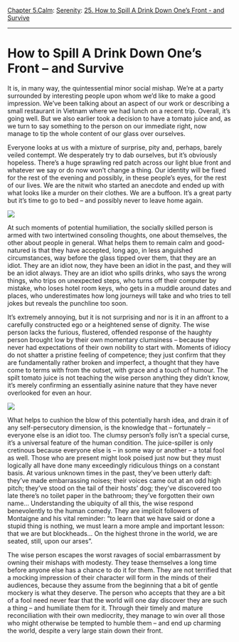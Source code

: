 [Chapter 5.Calm](https://www.theschooloflife.com/thebookoflife/category/calm/): [Serenity](https://www.theschooloflife.com/thebookoflife/category/calm/serenity/): [25. How to Spill A Drink Down One’s Front - and Survive](https://www.theschooloflife.com/thebookoflife/how-to-spill-a-drink-down-ones-front-and-survive/)

* * *

# How to Spill A Drink Down One’s Front – and Survive

It is, in many way, the quintessential minor social mishap. We’re at a party surrounded by interesting people upon whom we’d like to make a good impression. We’ve been talking about an aspect of our work or describing a small restaurant in Vietnam where we had lunch on a recent trip. Overall, it’s going well. But we also earlier took a decision to have a tomato juice and, as we turn to say something to the person on our immediate right, now manage to tip the whole content of our glass over ourselves.

Everyone looks at us with a mixture of surprise, pity and, perhaps, barely veiled contempt. We desperately try to dab ourselves, but it’s obviously hopeless. There’s a huge sprawling red patch across our light blue front and whatever we say or do now won’t change a thing. Our identity will be fixed for the rest of the evening and possibly, in these people’s eyes, for the rest of our lives. We are the nitwit who started an anecdote and ended up with what looks like a murder on their clothes. We are a buffoon. It’s a great party but it’s time to go to bed – and possibly never to leave home again.

![](https://www.theschooloflife.com/thebookoflife/wp-content/uploads/2018/10/661px-Edvard_Munch_-_Self-Portrait_with_a_Bottle_of_Wine_-_Google_Art_Project.jpg)

At such moments of potential humiliation, the socially skilled person is armed with two intertwined consoling thoughts, one about themselves, the other about people in general. What helps them to remain calm and good-natured is that they have accepted, long ago, in less anguished circumstances, way before the glass tipped over them, that they are an idiot. They are an idiot now, they have been an idiot in the past, and they will be an idiot always. They are an idiot who spills drinks, who says the wrong things, who trips on unexpected steps, who turns off their computer by mistake, who loses hotel room keys, who gets in a muddle around dates and places, who underestimates how long journeys will take and who tries to tell jokes but reveals the punchline too soon.

It’s extremely annoying, but it is not surprising and nor is it in an affront to a carefully constructed ego or a heightened sense of dignity. The wise person lacks the furious, flustered, offended response of the haughty person brought low by their own momentary clumsiness – because they never had expectations of their own nobility to start with. Moments of idiocy do not shatter a pristine feeling of competence; they just confirm that they are fundamentally rather broken and imperfect, a thought that they have come to terms with from the outset, with grace and a touch of humour. The spilt tomato juice is not teaching the wise person anything they didn’t know, it’s merely confirming an essentially asinine nature that they have never overlooked for even an hour.

![](https://www.theschooloflife.com/thebookoflife/wp-content/uploads/2018/10/511px-Jan_van_Bijlert_-_Young_Man_Drinking_a_Glass_of_Wine_-_WGA02184.jpg)

What helps to cushion the blow of this potentially harsh idea, and drain it of any self-persecutory dimension, is the knowledge that – fortunately – everyone else is an idiot too. The clumsy person’s folly isn’t a special curse, it’s a universal feature of the human condition. The juice-spiller is only cretinous because everyone else is – in some way or another – a total fool as well. Those who are present might look poised just now but they must logically all have done many exceedingly ridiculous things on a constant basis. At various unknown times in the past, they’ve been utterly daft: they’ve made embarrassing noises; their voices came out at an odd high pitch; they’ve stood on the tail of their hosts’ dog; they’ve discovered too late there’s no toilet paper in the bathroom; they’ve forgotten their own name… Understanding the ubiquity of all this, the wise respond benevolently to the human comedy. They are implicit followers of Montaigne and his vital reminder: “to learn that we have said or done a stupid thing is nothing, we must learn a more ample and important lesson: that we are but blockheads… On the highest throne in the world, we are seated, still, upon our arses”.

The wise person escapes the worst ravages of social embarrassment by owning their mishaps with modesty. They tease themselves a long time before anyone else has a chance to do it for them. They are not terrified that a mocking impression of their character will form in the minds of their audiences, because they assume from the beginning that a bit of gentle mockery is what they deserve. The person who accepts that they are a bit of a fool need never fear that the world will one day discover they are such a thing – and humiliate them for it. Through their timely and mature reconciliation with their own mediocrity, they manage to win over all those who might otherwise be tempted to humble them – and end up charming the world, despite a very large stain down their front.
